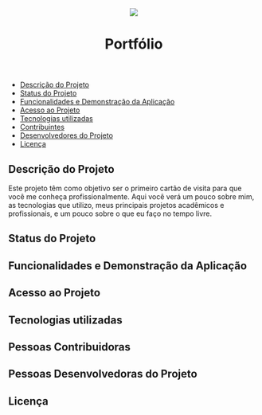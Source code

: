 <div align="center">
  <img src="https://user-images.githubusercontent.com/42386775/207675122-00279b3d-e87a-4f9c-b459-5364a9fde501.svg"/>
</div>
<header align="center">
  <h1 align="center"> Portfólio </h1>
</header>
<nav>
  <ul>
    <li>
      <a href="#description-project"">Descrição do Projeto</a>
    </li>
    <li>
      <a href="#status-project">Status do Projeto</a>
    </li>
    <li>
      <a href="#functionalities">Funcionalidades e Demonstração da Aplicação</a>
    </li>
    <li>
      <a href="#access-project">Acesso ao Projeto</a>
    </li>
    <li>
      <a href="#tecnologies">Tecnologias utilizadas</a>
    </li>
    <li>
      <a href="#contributors">Contribuintes</a>
    </li>
    <li>
      <a href="#project-developers">Desenvolvedores do Projeto</a>
    </li>
    <li>
      <a href="#license">Licença</a>
    </li>
  </ul>
</nav>
<section id="description-project">
  <h2>Descrição do Projeto</h2>
  <p>Este projeto têm como objetivo ser o primeiro cartão de visita para que você me conheça profissionalmente. 
  Aqui você verá um pouco sobre mim, as tecnologias que utilizo, meus principais projetos acadêmicos e profissionais, e um pouco sobre o que eu faço no tempo livre.</p>
</section>
<section id="status-project">
  <h2>Status do Projeto</h2>
</section>
<section id="functionalities">
  <h2>Funcionalidades e Demonstração da Aplicação</h2>
</section>
<section id="access-project">
  <h2>Acesso ao Projeto</h2>
</section>
<section id="tecnologies">
  <h2>Tecnologias utilizadas</h2>
</section>
<section id="contributors">
  <h2>Pessoas Contribuidoras</h2>
</section>
<section id="project-developers">
  <h2>Pessoas Desenvolvedoras do Projeto</h2>
</section>
<section id="license">
  <h2>Licença</h2>
</section>
